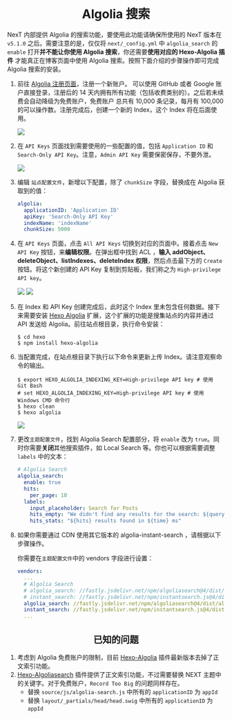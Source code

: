 <h1 align="center">Algolia 搜索</h1>

NexT 内部提供 Algolia 的搜索功能，要使用此功能请确保所使用的 NexT 版本在 `v5.1.0` 之后。需要注意的是，仅仅将 `next/_config.yml` 中 `algolia_search` 的 `enable` 打开**并不能让你使用 Algolia 搜索**，你还需要**使用对应的 Hexo-Algolia 插件** 才能真正在博客页面中使用 Algolia 搜索。按照下面介绍的步骤操作即可完成 Algolia 搜索的安装。

1. 前往 [Algolia 注册页面](https://www.algolia.com/)，注册一个新账户。 可以使用 GitHub 或者 Google 账户直接登录，注册后的 14 天内拥有所有功能（包括收费类别的）。之后若未续费会自动降级为免费账户，免费账户 总共有 10,000 条记录，每月有 100,000 的可以操作数。注册完成后，创建一个新的 Index，这个 Index 将在后面使用。

    ![](https://user-images.githubusercontent.com/16272760/73673892-68a29b00-46ea-11ea-90c5-916b4b11fc7a.png)

1. 在 `API Keys` 页面找到需要使用的一些配置的值，包括 `Application ID` 和 `Search-Only API Key`。注意，`Admin API Key` 需要保密保存，不要外泄。

    ![](https://user-images.githubusercontent.com/16272760/73673895-693b3180-46ea-11ea-8f50-8bae850b50d0.png)

1. 编辑 `站点配置文件`，新增以下配置，除了 `chunkSize` 字段，替换成在 Algolia 获取到的值：

    ```yml
    algolia:
      applicationID: 'Application ID'
      apiKey: 'Search-Only API Key'
      indexName: 'indexName'
      chunkSize: 5000
    ```

1. 在 `API Keys` 页面，点击 `All API Keys` 切换到对应的页面中。接着点击 `New API Key` 按钮，来**编辑权限**。在弹出框中找到 ACL ，**输入 addObject、 deleteObject、listIndexes、deleteIndex 权限**，然后点击最下方的 `Create` 按钮。将这个新创建的 API Key 复制到剪贴板，我们称之为 `High-privilege API key`。

    ![](https://user-images.githubusercontent.com/16272760/73673902-6b04f500-46ea-11ea-9c80-4e5c5002e07b.png)
    ![](https://user-images.githubusercontent.com/16272760/73673905-6b9d8b80-46ea-11ea-9e01-702ec2a8a297.png)

1. 在 Index 和 API Key 创建完成后，此时这个 Index 里未包含任何数据。接下来需要安装 [Hexo Algolia](https://github.com/oncletom/hexo-algolia) 扩展，这个扩展的功能是搜集站点的内容并通过 API 发送给 Algolia。前往站点根目录，执行命令安装：

    ```
    $ cd hexo
    $ npm install hexo-algolia
    ```

1. 当配置完成，在站点根目录下执行以下命令来更新上传 Index。请注意观察命令的输出。

    ```
    $ export HEXO_ALGOLIA_INDEXING_KEY=High-privilege API key # 使用 Git Bash
    # set HEXO_ALGOLIA_INDEXING_KEY=High-privilege API key # 使用 Windows CMD 命令行
    $ hexo clean
    $ hexo algolia
    ```

    ![](http://theme-next.iissnan.com/uploads/algolia/algolia-step-4.png)

1. 更改`主题配置文件`，找到 Algolia Search 配置部分，将 `enable` 改为 `true`。同时你需要**关闭**其他搜索插件，如 Local Search 等。你也可以根据需要调整 `labels` 中的文本：

    ```yml
    # Algolia Search
    algolia_search:
      enable: true
      hits:
        per_page: 10
      labels:
        input_placeholder: Search for Posts
        hits_empty: "We didn't find any results for the search: ${query}"
        hits_stats: "${hits} results found in ${time} ms"
    ```

1. 如果你需要通过 CDN 使用其它版本的 algolia-instant-search ，请根据以下步骤操作。

    你需要在`主题配置文件`中的 vendors 字段进行设置：

    ```yml
    vendors:
      ...
      # Algolia Search
      # algolia_search: //fastly.jsdelivr.net/npm/algoliasearch@4/dist/algoliasearch-lite.umd.js
      # instant_search: //fastly.jsdelivr.net/npm/instantsearch.js@4/dist/instantsearch.production.min.js
      algolia_search: //fastly.jsdelivr.net/npm/algoliasearch@4/dist/algoliasearch-lite.umd.js
      instant_search: //fastly.jsdelivr.net/npm/instantsearch.js@4/dist/instantsearch.production.min.js
      ...
    ```

<h2 align="center">已知的问题</h2>

1. 考虑到 Algolia 免费账户的限制，目前 [Hexo-Algolia](https://github.com/oncletom/hexo-algolia) 插件最新版本去掉了正文索引功能。
1. [Hexo-Algoliasearch](https://github.com/LouisBarranqueiro/hexo-algoliasearch) 插件提供了正文索引功能，不过需要替换 NEXT 主题中的关键字。对于免费账户，`Record Too Big` 的问题同样存在。
    - 替换 `source/js/algolia-search.js` 中所有的 `applicationID` 为 `appId`
    - 替换 `layout/_partials/head/head.swig` 中所有的 `applicationID` 为 `appId`
